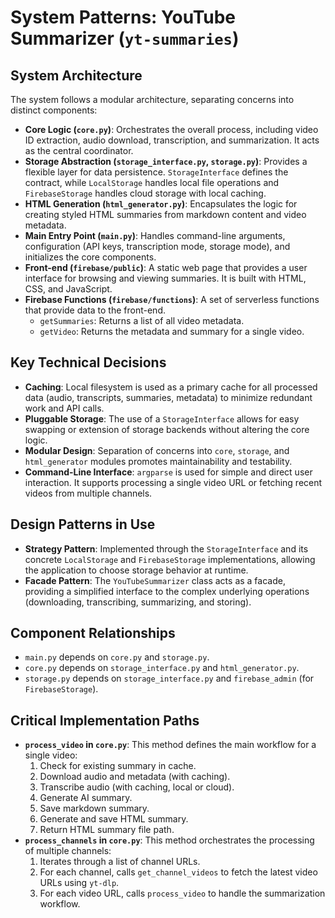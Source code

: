 # System Patterns: YouTube Summarizer (`yt-summaries`)

## System Architecture
The system follows a modular architecture, separating concerns into distinct components:
-   **Core Logic (`core.py`)**: Orchestrates the overall process, including video ID extraction, audio download, transcription, and summarization. It acts as the central coordinator.
-   **Storage Abstraction (`storage_interface.py`, `storage.py`)**: Provides a flexible layer for data persistence. `StorageInterface` defines the contract, while `LocalStorage` handles local file operations and `FirebaseStorage` handles cloud storage with local caching.
-   **HTML Generation (`html_generator.py`)**: Encapsulates the logic for creating styled HTML summaries from markdown content and video metadata.
-   **Main Entry Point (`main.py`)**: Handles command-line arguments, configuration (API keys, transcription mode, storage mode), and initializes the core components.
-   **Front-end (`firebase/public`)**: A static web page that provides a user interface for browsing and viewing summaries. It is built with HTML, CSS, and JavaScript.
-   **Firebase Functions (`firebase/functions`)**: A set of serverless functions that provide data to the front-end.
    -   `getSummaries`: Returns a list of all video metadata.
    -   `getVideo`: Returns the metadata and summary for a single video.

## Key Technical Decisions
-   **Caching**: Local filesystem is used as a primary cache for all processed data (audio, transcripts, summaries, metadata) to minimize redundant work and API calls.
-   **Pluggable Storage**: The use of a `StorageInterface` allows for easy swapping or extension of storage backends without altering the core logic.
-   **Modular Design**: Separation of concerns into `core`, `storage`, and `html_generator` modules promotes maintainability and testability.
-   **Command-Line Interface**: `argparse` is used for simple and direct user interaction. It supports processing a single video URL or fetching recent videos from multiple channels.

## Design Patterns in Use
-   **Strategy Pattern**: Implemented through the `StorageInterface` and its concrete `LocalStorage` and `FirebaseStorage` implementations, allowing the application to choose storage behavior at runtime.
-   **Facade Pattern**: The `YouTubeSummarizer` class acts as a facade, providing a simplified interface to the complex underlying operations (downloading, transcribing, summarizing, and storing).

## Component Relationships
-   `main.py` depends on `core.py` and `storage.py`.
-   `core.py` depends on `storage_interface.py` and `html_generator.py`.
-   `storage.py` depends on `storage_interface.py` and `firebase_admin` (for `FirebaseStorage`).

## Critical Implementation Paths
-   **`process_video` in `core.py`**: This method defines the main workflow for a single video:
    1.  Check for existing summary in cache.
    2.  Download audio and metadata (with caching).
    3.  Transcribe audio (with caching, local or cloud).
    4.  Generate AI summary.
    5.  Save markdown summary.
    6.  Generate and save HTML summary.
    7.  Return HTML summary file path.
-   **`process_channels` in `core.py`**: This method orchestrates the processing of multiple channels:
    1.  Iterates through a list of channel URLs.
    2.  For each channel, calls `get_channel_videos` to fetch the latest video URLs using `yt-dlp`.
    3.  For each video URL, calls `process_video` to handle the summarization workflow.
